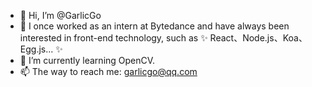 - 👋 Hi, I’m @GarlicGo
- 👀 I once worked as an intern at Bytedance and have always been interested in front-end technology, such as ✨ React、Node.js、Koa、Egg.js... ✨
- 🌱 I’m currently learning OpenCV.
- 📫 The way to reach me: garlicgo@qq.com

